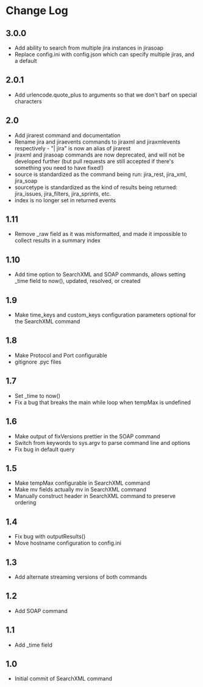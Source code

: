 Change Log
==========

## 3.0.0

* Add ability to search from multiple jira instances in jirasoap
* Replace config.ini with config.json which can specify multiple jiras, and a default

## 2.0.1

* Add urlencode.quote_plus to arguments so that we don't barf on special characters

## 2.0

* Add jirarest command and documentation
* Rename jira and jiraevents commands to jiraxml and jiraxmlevents respectively - "| jira" is now an alias of jirarest
* jiraxml and jirasoap commands are now deprecated, and will not be developed further (but pull requests are still accepted if there's something you need to have fixed!)
* source is standardized as the command being run: jira_rest, jira_xml, jira_soap
* sourcetype is standardized as the kind of results being returned: jira_issues, jira_filters, jira_sprints, etc.
* index is no longer set in returned events

## 1.11

* Remove _raw field as it was misformatted, and made it impossible to collect results in a summary index

## 1.10

* Add time option to SearchXML and SOAP commands, allows setting _time field to now(), updated, resolved, or created

## 1.9

* Make time_keys and custom_keys configuration parameters optional for the SearchXML command

## 1.8

* Make Protocol and Port configurable
* gitignore .pyc files

## 1.7

* Set _time to now()
* Fix a bug that breaks the main while loop when tempMax is undefined

## 1.6

* Make output of fixVersions prettier in the SOAP command
* Switch from keywords to sys.argv to parse command line and options
* Fix bug in default query

## 1.5

* Make tempMax configurable in SearchXML command
* Make mv fields actually mv in SearchXML command
* Manually construct header in SearchXML command to preserve ordering

## 1.4

* Fix bug with outputResults()
* Move hostname configuration to config.ini

## 1.3

* Add alternate streaming versions of both commands

## 1.2

* Add SOAP command

## 1.1

* Add _time field

## 1.0

* Initial commit of SearchXML command
